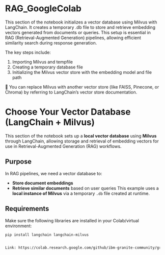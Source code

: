 # RAG_GoogleColab
This section of the notebook initializes a vector database using Milvus with LangChain. 
It creates a temporary .db file to store and retrieve embedding vectors generated from documents or queries. 
This setup is essential in RAG (Retrieval-Augmented Generation) pipelines, allowing efficient similarity search during response generation.

The key steps include:
1. Importing Milvus and tempfile
2. Creating a temporary database file
3. Initializing the Milvus vector store with the embedding model and file path

🔁 You can replace Milvus with another vector store (like FAISS, Pinecone, or Chroma) by referring to LangChain’s vector store documentation.

# Choose Your Vector Database (LangChain + Milvus)
This section of the notebook sets up a **local vector database** using **Milvus** through LangChain, allowing storage and retrieval of embedding vectors for use in Retrieval-Augmented Generation (RAG) workflows.


## Purpose
In RAG pipelines, we need a vector database to:
- **Store document embeddings**
- **Retrieve similar documents** based on user queries
This example uses a **local instance of Milvus** via a temporary `.db` file created at runtime.


## Requirements
Make sure the following libraries are installed in your Colab/virtual environment:
```bash
pip install langchain langchain-milvus


Link: https://colab.research.google.com/github/ibm-granite-community/granite-snack-cookbook/blob/main/recipes/RAG/RAG_with_Langchain.ipynb#scrollTo=QRi1yegtpm46
